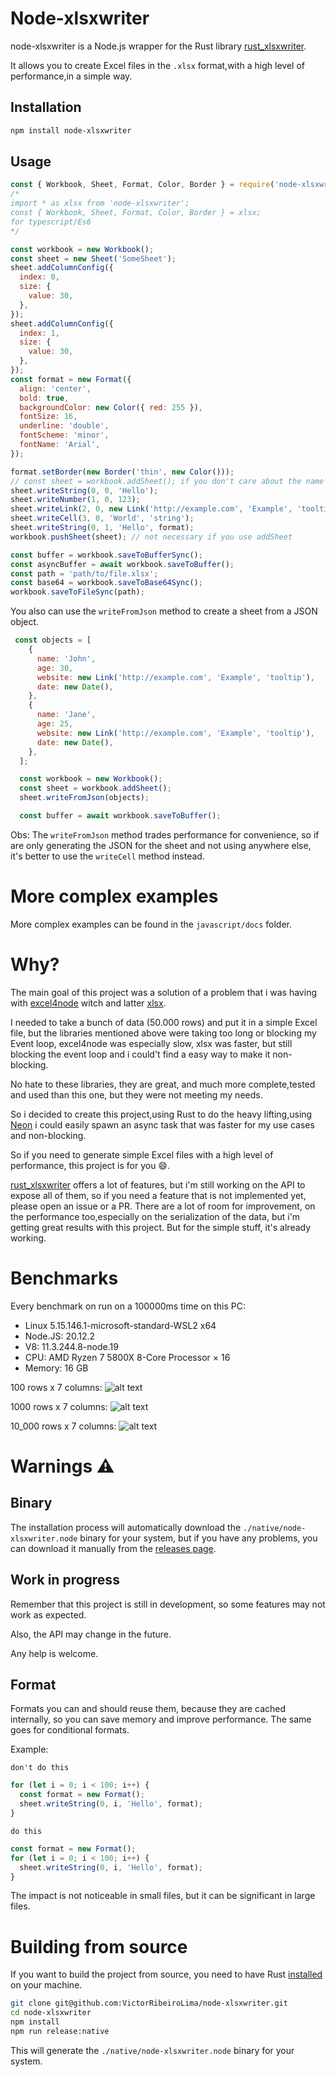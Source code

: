 # Node-xlsxwriter
node-xlsxwriter is a Node.js wrapper for the Rust library [rust_xlsxwriter](
  https://docs.rs/rust_xlsxwriter/0.64.2/rust_xlsxwriter/index.html).

It allows you to create Excel files in the `.xlsx` format,with a high level of performance,in a simple way.

## Installation
```bash
npm install node-xlsxwriter
```

## Usage
```javascript
const { Workbook, Sheet, Format, Color, Border } = require('node-xlsxwriter');
/*
import * as xlsx from 'node-xlsxwriter';
const { Workbook, Sheet, Format, Color, Border } = xlsx;
for typescript/Es6
*/

const workbook = new Workbook();
const sheet = new Sheet('SomeSheet');
sheet.addColumnConfig({
  index: 0,
  size: {
    value: 30,
  },
});
sheet.addColumnConfig({
  index: 1,
  size: {
    value: 30,
  },
});
const format = new Format({
  align: 'center',
  bold: true,
  backgroundColor: new Color({ red: 255 }),
  fontSize: 16,
  underline: 'double',
  fontScheme: 'minor',
  fontName: 'Arial',
});

format.setBorder(new Border('thin', new Color()));
// const sheet = workbook.addSheet(); if you don't care about the name
sheet.writeString(0, 0, 'Hello');
sheet.writeNumber(1, 0, 123);
sheet.writeLink(2, 0, new Link('http://example.com', 'Example', 'tooltip'));
sheet.writeCell(3, 0, 'World', 'string');
sheet.writeString(0, 1, 'Hello', format);
workbook.pushSheet(sheet); // not necessary if you use addSheet

const buffer = workbook.saveToBufferSync();
const asyncBuffer = await workbook.saveToBuffer();
const path = 'path/to/file.xlsx';
const base64 = workbook.saveToBase64Sync();
workbook.saveToFileSync(path);
```

You also can use the `writeFromJson` method to create a sheet from a JSON object.

```javascript
 const objects = [
    {
      name: 'John',
      age: 30,
      website: new Link('http://example.com', 'Example', 'tooltip'),
      date: new Date(),
    },
    {
      name: 'Jane',
      age: 25,
      website: new Link('http://example.com', 'Example', 'tooltip'),
      date: new Date(),
    },
  ];

  const workbook = new Workbook();
  const sheet = workbook.addSheet();
  sheet.writeFromJson(objects);

  const buffer = await workbook.saveToBuffer();
```

Obs: The `writeFromJson` method trades performance for convenience,
so if are only generating the JSON for the sheet and not using anywhere else, it's better to use the `writeCell` method instead.

# More complex examples
More complex examples can be found in the `javascript/docs` folder.

# Why?
The main goal of this project was a solution of a problem that i was having with [excel4node](https://www.npmjs.com/package/excel4node) witch  and latter [xlsx](https://www.npmjs.com/package/xlsx).

I needed to take a bunch of data (50.000 rows) and put it in a simple Excel file, but the libraries mentioned above were taking too long or blocking my Event loop, excel4node was especially slow, xlsx was faster, but still blocking the event loop and i could't find a easy way to make it non-blocking.

No hate to these libraries, they are great, and much more complete,tested and used than this one, but they were not meeting my needs.

So i decided to create this project,using Rust to do the heavy lifting,using [Neon](https://neon-rs.dev) i could easily spawn an async task that was faster for my use cases and non-blocking.

So if you need to generate simple Excel files with a high level of performance, this project is for you 😄.

[rust_xlsxwriter](https://docs.rs/rust_xlsxwriter/0.64.2/rust_xlsxwriter/index.html) offers a lot of features, but i'm still working on the API to expose all of them, so if you need a feature that is not implemented yet, please open an issue or a PR.
There are a lot of room for improvement, on the performance too,especially on the serialization of the data, but i'm getting great results with this project.
But for the simple stuff, it's already working.

# Benchmarks
Every benchmark on run on a 100000ms time on this PC:
- Linux 5.15.146.1-microsoft-standard-WSL2 x64
- Node.JS: 20.12.2
- V8: 11.3.244.8-node.19
- CPU: AMD Ryzen 7 5800X 8-Core Processor × 16
- Memory: 16 GB

100 rows x 7 columns:
![alt text](./benchmark/images/100.png)

1000 rows x 7 columns:
![alt text](./benchmark/images/1000.png)

10_000 rows x 7 columns:
![alt text](./benchmark/images/10_000.png)

# Warnings ⚠️

## Binary
The installation process will automatically download the `./native/node-xlsxwriter.node` binary for your system, but if you have any problems, you can download it manually from the [releases page](
  https://github.com/VictorRibeiroLima/node-xlsxwriter/releases
).

## Work in progress 
Remember that this project is still in development, so some features may not work as expected.

Also, the API may change in the future.

Any help is welcome.

## Format
Formats you can and should reuse them, because they are cached internally, so you can save memory and improve performance.
The same goes for conditional formats.

Example:

`don't do this`
```javascript
for (let i = 0; i < 100; i++) {
  const format = new Format();
  sheet.writeString(0, i, 'Hello', format);
}
```

`do this`
```javascript
const format = new Format();
for (let i = 0; i < 100; i++) {
  sheet.writeString(0, i, 'Hello', format);
}
```

The impact is not noticeable in small files, but it can be significant in large files.

# Building from source
If you want to build the project from source, you need to have Rust [installed](https://www.rust-lang.org) on your machine.

```bash
git clone git@github.com:VictorRibeiroLima/node-xlsxwriter.git
cd node-xlsxwriter
npm install
npm run release:native
```

This will generate the `./native/node-xlsxwriter.node` binary for your system.